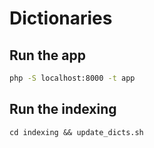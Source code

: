 # Dictionaries

## Run the app

```bash
php -S localhost:8000 -t app
```

## Run the indexing

```
cd indexing && update_dicts.sh
```

